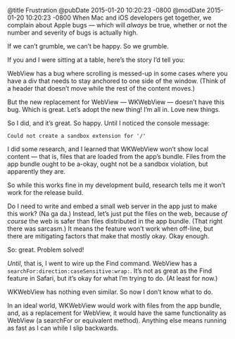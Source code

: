 @title Frustration
@pubDate 2015-01-20 10:20:23 -0800
@modDate 2015-01-20 10:20:23 -0800
When Mac and iOS developers get together, we complain about Apple bugs — which will *always* be true, whether or not the number and severity of bugs is actually high.

If we can’t grumble, we can’t be happy. So we grumble.

If you and I were sitting at a table, here’s the story I’d tell you:

WebView has a bug where scrolling is messed-up in some cases where you have a div that needs to stay anchored to one side of the window. (Think of a header that doesn’t move while the rest of the content moves.)

But the new replacement for WebView — WKWebView — doesn’t have this bug. Which is great. Let’s adopt the new thing! I’m all in. Love new things.

So I did, and it’s great. So happy. Until I noticed the console message:

<code>Could not create a sandbox extension for '/'</code>

I did some research, and I learned that WKWebView won’t show local content — that is, files that are loaded from the app’s bundle. Files from the app bundle ought to be a-okay, ought not be a sandbox violation, but apparently they are.

So while this works fine in my development build, research tells me it won’t work for the release build.

Do I need to write and embed a small web server in the app just to make this work? (Na ga da.) Instead, let’s just put the files on the web, because *of course* the web is safer than files distributed in the app bundle. (That right there was sarcasm.) It means the feature won’t work when off-line, but there are mitigating factors that make that mostly okay. Okay enough.

So: great. Problem solved!

*Until*, that is, I went to wire up the Find command. WebView has a <code>searchFor:&#8203;direction:&#8203;caseSensitive:&#8203;wrap:</code>. It’s not as great as the Find feature in Safari, but it’s okay for what I’m trying to do. (At least for now.)

WKWebView has nothing even similar. So now I don’t know what to do.

In an ideal world, WKWebView would work with files from the app bundle, and, as a replacement for WebView, it would have the same functionality as WebView (a searchFor or equivalent method). Anything else means running as fast as I can while I slip backwards.
